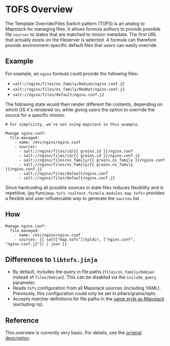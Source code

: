 # TOFS Overview

The Template Override/Files Switch pattern (TOFS) is an analog to Mapstack for managing files. It allows formula authors to provide possible file `sources` to states that are matched to minion metadata. The first URL that actually exists on the fileserver is selected. A formula can therefore provide environment-specific default files that users can easily override.

## Example
For example, an `nginx` formula could provide the following files:

- `salt://nginx/files/os_family/Debian/nginx.conf.j2`
- `salt://nginx/files/os_family/RedHat/nginx.conf.j2`
- `salt://nginx/files/default/nginx.conf.j2`

The following state would then render different file contents, depending on which OS it's rendered on, while giving users the option to override the source for a specific minion:

```sls
# For simplicity, we're not using mapstack in this example.

Manage nginx.conf:
  file.managed:
    - name: /etc/nginx/nginx.conf
    - sources:
      - salt://nginx/files/id/{{ grains.id }}/nginx.conf
      - salt://nginx/files/id/{{ grains.id }}/nginx.conf.j2
      - salt://nginx/files/os_family/{{ grains.os_family }}/nginx.conf
      - salt://nginx/files/os_family/{{ grains.os_family }}/nginx.conf.j2
      - salt://nginx/files/default/nginx.conf
      - salt://nginx/files/default/nginx.conf.j2
```

Since hardcoding all possible sources in state files reduces flexibility and is repetitive, {py:func}`map.tofs <saltext.formula.modules.map.tofs>` provides a flexible and user-influencable way to generate the `sources` list.

## How
```sls
Manage nginx.conf:
  file.managed:
    - name: /etc/nginx/nginx.conf
    - sources: {{ salt["map.tofs"](tpldir, ["nginx.conf", "nginx.conf.j2"]) | json }}
```

## Differences to `libtofs.jinja`
* By default, includes the query in file paths (`files/os_family/Debian` instead of `files/Debian`). This can be disabled via the `include_query` parameter.
* Reads `tofs` configuration from all Mapstack sources (including YAML). Previously, this configuration could only be set in pillars/grains/opts.
* Accepts matcher definitions for file paths in the [same style as Mapstack](matcher-def-target) (excluding `Y@`).

## Reference
This overview is currently very basic. For details, see the [original description][tofs-pattern].

[tofs-pattern]: https://github.com/saltstack-formulas/template-formula/blob/master/docs/TOFS_pattern.rst
